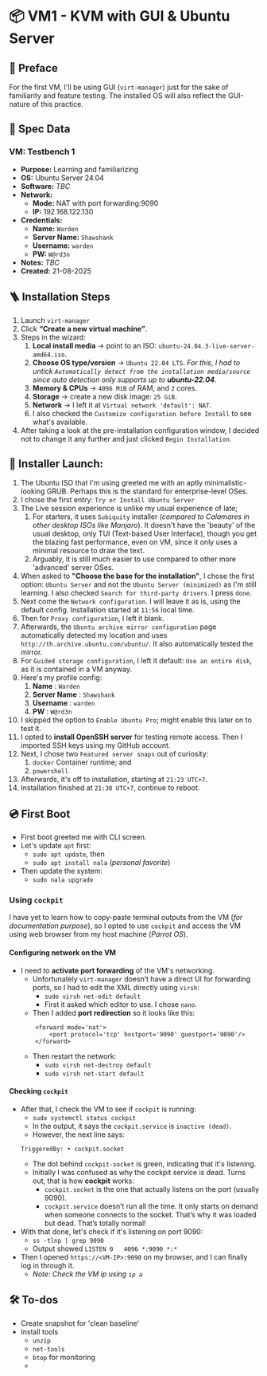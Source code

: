 # 📦️ VM1 - KVM with GUI & Ubuntu Server
## 📄 Preface

For the first VM, I'll be using GUI (`virt-manager`) just for the sake of familiarity and feature testing. The installed OS will also reflect the GUI-nature of this practice.

## 🧰 Spec Data

### VM: Testbench 1
- **Purpose:** Learning and familiarizing
- **OS:** Ubuntu Server 24.04
- **Software:** *TBC*
- **Network:** 
	+ **Mode:** NAT with port forwarding:9090
	+ **IP:** 192.168.122.130
- **Credentials:** 
	+ **Name:** `Warden`
	+ **Server Name:** `Shawshank`
	+ **Username:** `warden`
	+ **PW:** `W@rd3n`
- **Notes:** *TBC*
- **Created:** 21-08-2025 

## 🪜 Installation Steps
1. Launch `virt-manager`
2. Click **“Create a new virtual machine”**.
3. Steps in the wizard:
	1. **Local install media** → point to an ISO: `ubuntu-24.04.3-live-server-amd64.iso`.
	2. **Choose OS type/version** → `Ubuntu 22.04 LTS`. *For this, I had to untick `Automatically detect from the installation media/source`  since auto detection only supports up to **ubuntu-22.04**.*
	3. **Memory & CPUs** → `4096 MiB` of RAM, and `2` cores.	
	4. **Storage** → create a new disk image: `25 GiB`.
	5. **Network** → I left it at `Virtual network 'default': NAT`.
	6. I also checked the `Customize configuration before Install` to see what's available.
4. After taking a look at the pre-installation configuration window, I decided not to change it any further and just clicked `Begin Installation`.

## 🚀 Installer Launch:
1. The Ubuntu ISO that I'm using greeted me with an aptly minimalistic-looking GRUB. Perhaps this is the standard for enterprise-level OSes.
2. I chose the first entry: `Try or Install Ubuntu Server`
3. The Live session experience is unlike my usual experience of late; 
	1. For starters, it uses `Subiquity` installer (*compared to Calamares in other desktop ISOs like Manjaro*). It doesn't have the 'beauty' of the usual desktop, only TUI (Text-based User Interface), though you get the blazing fast performance, even on VM, since it only uses a minimal resource to draw the text. 
	2. Arguably, it is still much easier to use compared to other more 'advanced' server OSes.
4. When asked to **"Choose the base for the installation"**, I chose the first option: `Ubuntu Server` and not the `Ubuntu Server (minimized)` as I'm still learning. I also checked `Search for third-party drivers`. I press `done`.
5. Next come the `Network configuration`. I will leave it as is, using the default config.
Installation started at `11:56` local time.
6. Then for `Proxy configuration`, I left it blank.
7. Afterwards, the `Ubuntu archive mirror configuration` page automatically detected my location and uses `http://th.archive.ubuntu.com/ubuntu/`. It also automatically tested the mirror.
8. For `Guided storage configuration`, I left it default: `Use an entire disk`, as it is contained in a VM anyway.
9. Here's my profile config:
	1. **Name**			: `Warden`
	2. **Server Name**	: `Shawshank`
	3. **Username**		: `warden`
	4. **PW**			: `W@rd3n`
10. I skipped the option to `Enable Ubuntu Pro`; might enable this later on to test it.
11. I opted to **install OpenSSH server** for testing remote access. Then I imported SSH keys using my GitHub account.
12. Next, I chose two `Featured server snaps` out of curiosity:
	1. `docker` Container runtime; and
	2. `powershell`
13. Afterwards, it's off to installation, starting at `21:23 UTC+7`.
14. Installation finished at `21:30 UTC+7`, continue to reboot.

## 💿️ First Boot
- First boot greeted me with CLI screen.
- Let's update `apt` first:
	+ `sudo apt update`, then 
	+ `sudo apt install nala` (*personal favorite*)
- Then update the system:
	+ `sudo nala upgrade`

### Using `cockpit`
I have yet to learn how to copy-paste terminal outputs from the VM (*for documentation purpose*), so I opted to use `cockpit` and access the VM using web browser from my host machine (*Parrot OS*).

#### Configuring network on the VM
- I need to **activate port forwarding** of the VM's networking.
	+ Unfortunately `virt-manager` doesn’t have a direct UI for forwarding ports, so I had to edit the XML directly using `virsh`:
		* `sudo virsh net-edit default`
		* First it asked which editor to use. I chose `nano`.
	+ Then I added **port redirection** so it looks like this:
	```
		<forward mode='nat'>
    		<port protocol='tcp' hostport='9090' guestport='9090'/>
  		</forward>
	```
	+ Then restart the network:
		* `sudo virsh net-destroy default`
		* `sudo virsh net-start default`

#### Checking `cockpit`
- After that, I check the VM to see if `cockpit` is running:
	+ `sudo systemctl status cockpit`
	+ In the output, it says the `cockpit.service` is `inactive (dead)`.
	+ However, the next line says:
	```
	TriggeredBy: • cockpit.socket
	```
	+ The dot behind `cockpit-socket` is green, indicating that it's listening.
	+ Initially I was confused as why the cockpit service is dead. Turns out, that is how **cockpit** works:
		* `cockpit.socket` is the one that actually listens on the port (usually 9090).
		* `cockpit.service` doesn’t run all the time. It only starts on demand when someone connects to the socket. That’s why it was loaded but dead. That’s totally normal!
- With that done, let's check if it's listening on port 9090:
	* `ss -tlnp | grep 9090`
	* Output showed `LISTEN 0 	4096 *:9090	*:*`
- Then I opened `https://<VM-IP>:9090` on my browser, and I can finally log in through it.
	* *Note: Check the VM ip using `ip a`*

## 🛠️ To-dos
- Create snapshot for 'clean baseline'
- Install tools
	+ `unzip`
	+ `net-tools`
	+ `btop` for monitoring
	+ 

